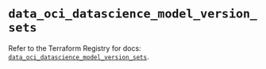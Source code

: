 # `data_oci_datascience_model_version_sets`

Refer to the Terraform Registry for docs: [`data_oci_datascience_model_version_sets`](https://registry.terraform.io/providers/oracle/oci/7.19.0/docs/data-sources/datascience_model_version_sets).
